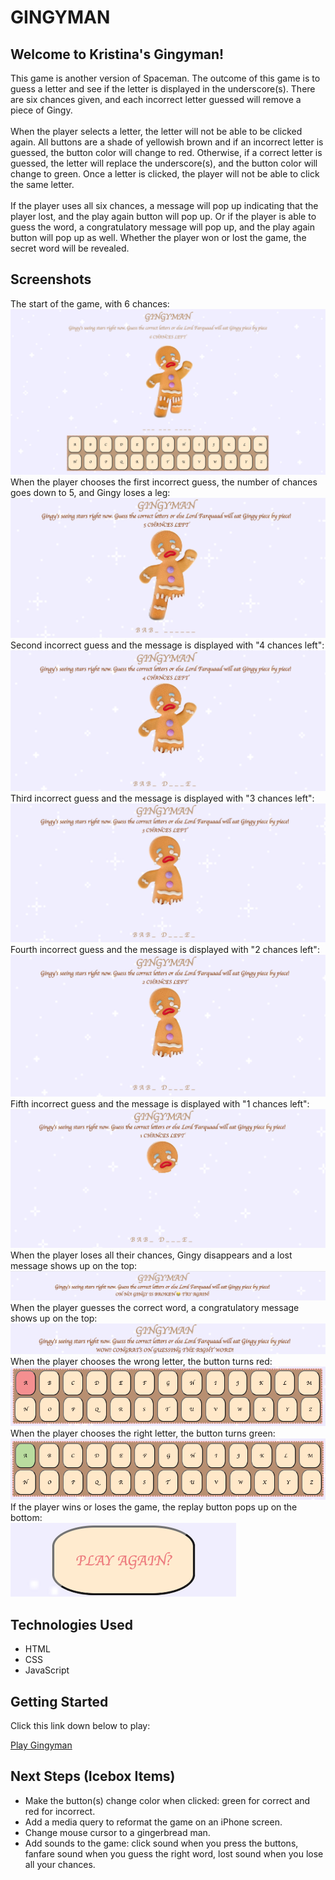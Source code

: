 <h1>GINGYMAN</h1>
<h2>Welcome to Kristina's Gingyman!</h2>
This game is another version of Spaceman. The outcome of this game is to guess a letter and see if the letter is displayed in the underscore(s). There are six chances given, and each incorrect letter guessed will remove a piece of Gingy.
<br />
<br />
When the player selects a letter, the letter will not be able to be clicked again. All buttons are a shade of yellowish brown and if an incorrect letter is guessed, the button color will change to red. Otherwise, if a correct letter is guessed, the letter will replace the underscore(s), and the button color will change to green. Once a letter is clicked, the player will not be able to click the same letter.
<br />
<br />
If the player uses all six chances, a message will pop up indicating that the player lost, and the play again button will pop up. Or if the player is able to guess the word, a congratulatory message will pop up, and the play again button will pop up as well. Whether the player won or lost the game, the secret word will be revealed.

<br />
<h2>Screenshots</h2>
The start of the game, with 6 chances:
<br />
<img src="imgs/start-game.png">

<br />
When the player chooses the first incorrect guess, the number of chances goes down to 5, and Gingy loses a leg:
<br />
<img src="imgs/chances-5.png">

<br />
Second incorrect guess and the message is displayed with "4 chances left":
<br />
<img src="imgs/chances-4.png">

<br />
Third incorrect guess and the message is displayed with "3 chances left":
<br />
<img src="imgs/chances-3.png">

<br />
Fourth incorrect guess and the message is displayed with "2 chances left":
<br />
<img src="imgs/chances-2.png">

<br />
Fifth incorrect guess and the message is displayed with "1 chances left":
<br />
<img src="imgs/chances-1.png">

<br />
When the player loses all their chances, Gingy disappears and a lost message shows up on the top:
<br />
<img src="imgs/lose-message.png">

<br />
When the player guesses the correct word, a congratulatory message shows up on the top:
<br />
<img src="imgs/win-message.png">

<br />
When the player chooses the wrong letter, the button turns red:
<br />
<img src="imgs/incorrect-letter.png">

<br />
When the player chooses the right letter, the button turns green:
<br />
<img src="imgs/correct-letter.png">



<br />
If the player wins or loses the game, the replay button pops up on the bottom:
<br />
<img src="imgs/replay-button.png">

<br />
<h2>Technologies Used</h2>

* HTML
* CSS
* JavaScript

<h2>Getting Started</h2>
Click this link down below to play:

[Play Gingyman](targetURL "https://kristina-lim.github.io/Gingyman/")

<h2>Next Steps (Icebox Items)</h2>

* Make the button(s) change color when clicked: green for correct and red for incorrect.
* Add a media query to reformat the game on an iPhone screen.
* Change mouse cursor to a gingerbread man.
* Add sounds to the game: click sound when you press the buttons, fanfare sound when you guess the right word, lost sound when you lose all your chances.

